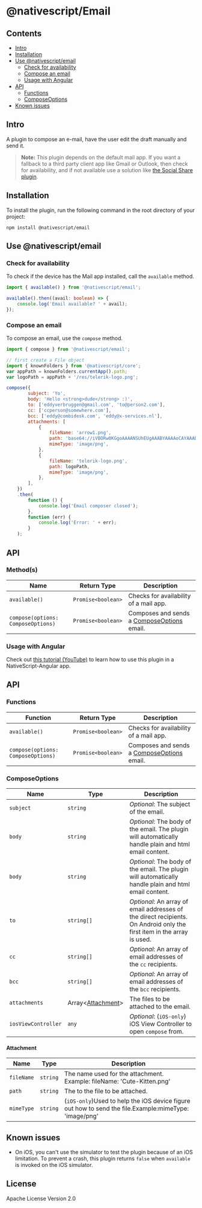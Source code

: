 # @nativescript/Email

## Contents
* [Intro](#intro)
* [Installation](#installation)
* [Use @nativescript/email](#use-nativescriptemail)
	* [Check for availability](#check-for-availability)
	* [Compose an email](#compose-an-email)
	* [Usage with Angular](#usage-with-angular)
* [API](#api)
	* [Functions](#functions)
	* [ComposeOptions](#composeoptions)
* [Known issues](#known-issues)

## Intro

A plugin to compose an e-mail, have the user edit the draft manually and send it.

> **Note:** This plugin depends on the default mail app. If you want a fallback to a third party client app like Gmail or Outlook, then check for availability, and if not available use a solution like [the Social Share plugin](https://github.com/tjvantoll/nativescript-social-share).

[npm-image]: https://img.shields.io/npm/v/nativescript-email.svg
[npm-url]: https://npmjs.org/package/nativescript-email
[downloads-image]: https://img.shields.io/npm/dm/nativescript-email.svg

[twitter-image]: https://img.shields.io/twitter/follow/eddyverbruggen.svg?style=social&label=Follow%20me
[twitter-url]: https://twitter.com/eddyverbruggen

## Installation

To install the plugin, run the following command in the root directory of your project:

```cli
npm install @nativescript/email
```

## Use @nativescript/email

### Check for availability

To check if the device has the Mail app installed, call the `available` method.

```ts
import { available() } from '@nativescript/email';

available().then((avail: boolean) => {
	console.log('Email available? ' + avail);
});
```
### Compose an email

To compose an email, use the `compose` method.

```js
import { compose } from '@nativescript/email';

// first create a File object
import { knownFolders } from '@nativescript/core';
var appPath = knownFolders.currentApp().path;
var logoPath = appPath + '/res/telerik-logo.png';

compose({
		subject: 'Yo',
		body: 'Hello <strong>dude</strong> :)',
		to: ['eddyverbruggen@gmail.com', 'to@person2.com'],
		cc: ['ccperson@somewhere.com'],
		bcc: ['eddy@combidesk.com', 'eddy@x-services.nl'],
		attachments: [
			{
				fileName: 'arrow1.png',
				path: 'base64://iVBORw0KGgoAAAANSUhEUgAAABYAAAAoCAYAAAD6xArmAAAACXBIWXMAABYlAAAWJQFJUiTwAAAAHGlET1QAAAACAAAAAAAAABQAAAAoAAAAFAAAABQAAAB5EsHiAAAAAEVJREFUSA1iYKAimDhxYjwIU9FIBgaQgZMmTfoPwlOmTJGniuHIhlLNxaOGwiNqNEypkwlGk9RokoIUfaM5ijo5Clh9AAAAAP//ksWFvgAAAEFJREFUY5g4cWL8pEmT/oMwiM1ATTBqONbQHA2W0WDBGgJYBUdTy2iwYA0BrILDI7VMmTJFHqv3yBUEBQsIg/QDAJNpcv6v+k1ZAAAAAElFTkSuQmCC',
				mimeType: 'image/png',
			},
			{
				fileName: 'telerik-logo.png',
				path: logoPath,
				mimeType: 'image/png',
			},
		],
	})
	.then(
		function () {
			console.log('Email composer closed');
		},
		function (err) {
			console.log('Error: ' + err);
		}
	);
```
## API
### Method(s)
| Name | Return Type | Description |
|------|------|-------------|
| `available()` | `Promise<boolean>`|  Checks for availability of a mail app.|
| `compose(options: ComposeOptions)` | `Promise<boolean>` | Composes and sends a [ComposeOptions](#composeoptions) email.|

### Usage with Angular

Check out [this tutorial (YouTube)](https://www.youtube.com/watch?v=fSnQb9-Gtdk) to learn how to use this plugin in a NativeScript-Angular app.

## API
### Functions
| Function | Return Type | Description |
|------|------|-------------|
| `available()` | `Promise<boolean>`|  Checks for availability of a mail app.|
| `compose(options: ComposeOptions)` | `Promise<boolean>` | Composes and sends a [ComposeOptions](#composeoptions) email.|

### ComposeOptions

| Name | Type | Description |
|------|------|-------------|
| `subject`| `string`| _Optional_: The subject of the email.|
| `body`| `string`| _Optional_: The body of the email. The plugin will automatically handle plain and html email content.|
| `body`| `string`| _Optional_: The body of the email. The plugin will automatically handle plain and html email content.|
| `to` | `string[]` |  _Optional_: An array of email addresses of the direct recipients. On Android only the first item in the array is used.|
| `cc` | `string[]` |  _Optional_: An array of email addresses of the `cc` recipients.|
| `bcc` | `string[]` |  _Optional_: An array of email addresses of the `bcc` recipients.|
| `attachments`| Array<[Attachment](#attachment)>| The files to be attached to the email.|
| `iosViewController` | `any` | _Optional_: (`iOS-only`) iOS View Controller to open `compose` from.|


#### Attachment

| Name | Type | Description |
|------|------|-------------|
| `fileName`| `string` | The name used for the attachment.<br>Example: fileName: 'Cute-Kitten.png'|
| `path` | `string` | The to the file to be attached. |
| `mimeType` | `string` | (`iOS-only`)Used to help the iOS device figure out how to send the file.Example:mimeType: 'image/png'|


## Known issues

- On iOS, you can't use the simulator to test the plugin because of an iOS limitation. To prevent a crash, this plugin returns `false` when `available` is invoked on the iOS simulator.

## License

Apache License Version 2.0
